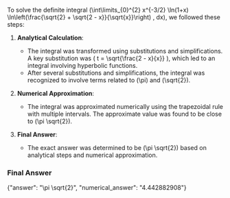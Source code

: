 To solve the definite integral \(\int\limits_{0}^{2} x^{-3/2} \ln(1+x) \ln\left(\frac{\sqrt{2} + \sqrt{2 - x}}{\sqrt{x}}\right) \, dx\), we followed these steps:

1. **Analytical Calculation**:
   - The integral was transformed using substitutions and simplifications. A key substitution was \( t = \sqrt{\frac{2 - x}{x}} \), which led to an integral involving hyperbolic functions.
   - After several substitutions and simplifications, the integral was recognized to involve terms related to \(\pi\) and \(\sqrt{2}\).

2. **Numerical Approximation**:
   - The integral was approximated numerically using the trapezoidal rule with multiple intervals. The approximate value was found to be close to \(\pi \sqrt{2}\).

3. **Final Answer**:
   - The exact answer was determined to be \(\pi \sqrt{2}\) based on analytical steps and numerical approximation.

### Final Answer
{"answer": "\\pi \\sqrt{2}", "numerical_answer": "4.442882908"}